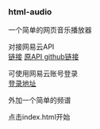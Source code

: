 ### html-audio
一个简单的网页音乐播放器<br>

对接网易云API<br>
[链接](http://119.23.50.158:3000) 
[原API github链接](https://github.com/Binaryify/NeteaseCloudMusicApi) 

可使用网易云账号登录<br>
[登录地址](http://119.23.50.158:3000/login.html) 

外加一个简单的频谱

点击index.html开始

